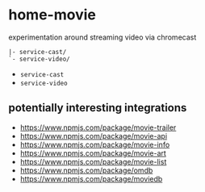 # home-movie

experimentation around streaming video via chromecast

```
|- service-cast/
`- service-video/
```

* `service-cast`
* `service-video`


## potentially interesting integrations

* https://www.npmjs.com/package/movie-trailer
* https://www.npmjs.com/package/movie-api
* https://www.npmjs.com/package/movie-info
* https://www.npmjs.com/package/movie-art
* https://www.npmjs.com/package/movie-list
* https://www.npmjs.com/package/omdb
* https://www.npmjs.com/package/moviedb
